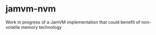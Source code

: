 jamvm-nvm
=========

Work in progress of a JamVM implementation that could benefit of non-volatile memory technology
